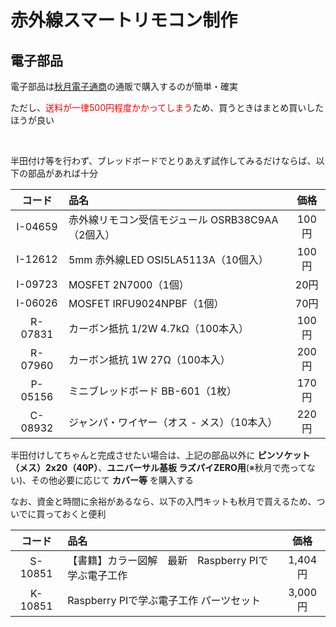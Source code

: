 # 赤外線スマートリモコン制作

## 電子部品
電子部品は[秋月電子通商](http://akizukidenshi.com/)の通販で購入するのが簡単・確実

ただし、<span style="color:red;">送料が一律500円程度かかってしまう</span>ため、買うときはまとめ買いしたほうが良い

<br/>

半田付け等を行わず、ブレッドボードでとりあえず試作してみるだけならば、以下の部品があれば十分

|コード|品名|価格|
|:--:|:--|:--:|
|I-04659|赤外線リモコン受信モジュール OSRB38C9AA（2個入）|100円|
|I-12612|5mm 赤外線LED OSI5LA5113A（10個入）|100円|
|I-09723|MOSFET 2N7000（1個）|20円|	
|I-06026|MOSFET IRFU9024NPBF（1個）|70円|	
|R-07831|カーボン抵抗 1/2W 4.7kΩ（100本入）|100円|
|R-07960|カーボン抵抗 1W 27Ω（100本入）|200円|	
|P-05156|ミニブレッドボード BB-601（1枚）|170円|
|C-08932|ジャンパ・ワイヤー（オス - メス）（10本入）|220円|

半田付けしてちゃんと完成させたい場合は、上記の部品以外に **ピンソケット（メス）2x20（40P）**、**ユニバーサル基板 ラズパイZERO用**(※秋月で売ってない)、その他必要に応じて **カバー等** を購入する

なお、資金と時間に余裕があるなら、以下の入門キットも秋月で買えるため、ついでに買っておくと便利

|コード|品名|価格|
|:--:|:--|:--:|
|S-10851|【書籍】カラー図解 最新 Raspberry PIで学ぶ電⼦⼯作|1,404円|
|K-10851|Raspberry PIで学ぶ電⼦⼯作 パーツセット|3,000円|
